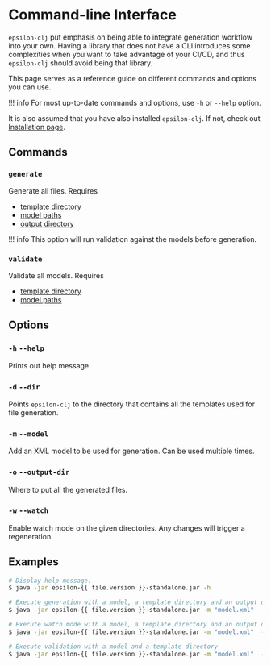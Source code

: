 # Command-line Interface

`epsilon-clj` put emphasis on being able to integrate generation workflow into your own. Having a library that does 
not have a CLI introduces some complexities when you want to take advantage of your CI/CD, and thus `epsilon-clj` 
should avoid being that library.

This page serves as a reference guide on different commands and options you can use.

!!! info
    For most up-to-date commands and options, use `-h` or `--help` option.

It is also assumed that you have also installed `epsilon-clj`. If not, check out 
[Installation page](../installation.md).

## Commands
### `generate`
Generate all files. Requires

- [template directory](#-d-dir)
- [model paths](#-m-model)
- [output directory](#-o-output-dir)

!!! info
    This option will run validation against the models before generation.

### `validate`
Validate all models. Requires

- [template directory](#-d-dir)
- [model paths](#-m-model)

## Options
### `-h` `--help`
Prints out help message.

### `-d` `--dir`
Points `epsilon-clj` to the directory that contains all the templates used for file generation.


### `-m` `--model`
Add an XML model to be used for generation. Can be used multiple times.

### `-o` `--output-dir`
Where to put all the generated files.

### `-w` `--watch`
Enable watch mode on the given directories. Any changes will trigger a regeneration.

## Examples
```bash
# Display help message.
$ java -jar epsilon-{{ file.version }}-standalone.jar -h

# Execute generation with a model, a template directory and an output directory
$ java -jar epsilon-{{ file.version }}-standalone.jar -m "model.xml"  -d "templates" -o "gen" generate

# Execute watch mode with a model, a template directory and an output directory
$ java -jar epsilon-{{ file.version }}-standalone.jar -m "model.xml"  -d "templates" -o "gen" -w generate

# Execute validation with a model and a template directory
$ java -jar epsilon-{{ file.version }}-standalone.jar -m "model.xml"  -d "templates" validate
```